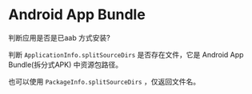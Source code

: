 # Android App Bundle



判断应用是否是已aab 方式安装?

判断 `ApplicationInfo.splitSourceDirs` 是否存在文件，它是 Android App Bundle(拆分式APK) 中资源包路径。

也可以使用  `PackageInfo.splitSourceDirs` ，仅返回文件名。

